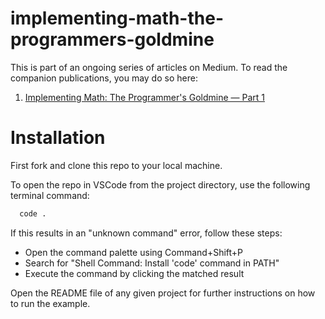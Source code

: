 # implementing-math-the-programmers-goldmine

This is part of an ongoing series of articles on Medium. To read the companion publications, you may do so here:

1. [Implementing Math: The Programmer's Goldmine &mdash; Part 1](https://medium.com/@allen.h.woods/implementing-math-the-programmers-goldmine-part-1-cbb224a7eb15)

# Installation

First fork and clone this repo to your local machine.

To open the repo in VSCode from the project directory, use the following terminal command:

```bash
  code .
```

If this results in an "unknown command" error, follow these steps:

- Open the command palette using Command+Shift+P
- Search for "Shell Command: Install 'code' command in PATH"
- Execute the command by clicking the matched result

Open the README file of any given project for further instructions on how to run the example.
